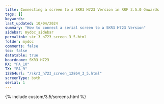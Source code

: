 ```yaml
---
title: Connecting a screen to a SKR3 H723 Version in RRF 3.5.0 Onwards
tags: []
keywords: 
last_updated: 10/04/2024
summary: "How to connect a serial screen to a SKR3 H723 Version"
sidebar: mydoc_sidebar
permalink: skr_3_h723_screen_3_5.html
folder: mydoc
comments: false
toc: false
datatable: true
boardname: SKR3 H723
RX: "PA_10"
TX: "PA_9"
12864url: "/skr3_h723_screen_12864_3_5.html"
screenType: both
serial: 1
---
```


{% include custom/3.5/screens.html %}
